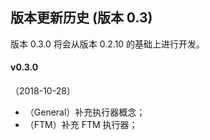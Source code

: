 
## 版本更新历史 (版本 0.3)

版本 0.3.0 将会从版本 0.2.10 的基础上进行开发。

#### v0.3.0

（2018-10-28）

*	（General）补充执行器概念；
*	（FTM）补充 FTM 执行器；

